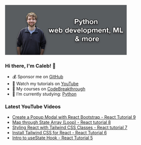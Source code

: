 <img src="github-cover-photo-my-face.jpg" width="400px" />

### Hi there, I'm Caleb! 🍛

- 💰 Sponsor me on [GitHub](https://github.com/sponsors/CalebCurry)
- 🎥 Watch my tutorials on [YouTube](https://www.youtube.com/calebthevideomaker2)
- 📗 My courses on [CodeBreakthrough](https://www.codebreakthrough.com)
- 🤔 I’m currently studying: [Python](https://www.youtube.com/watch?v=s3IvdkCq2_c&t=4254s)

### Latest YouTube Videos
<!-- YOUTUBE:START -->
- [Create a Popup Modal with React Bootstrap - React Tutorial 9](https://www.youtube.com/watch?v=aeQa9U0fLCI)
- [Map through State Array &lpar;Loop&rpar; - React tutorial 8](https://www.youtube.com/watch?v=GmuSz6wGW2E)
- [Styling React with Tailwind CSS Classes - React tutorial 7](https://www.youtube.com/watch?v=Yvmbjb1-D3c)
- [Install Tailwind CSS for React - React Tutorial 6](https://www.youtube.com/watch?v=32StJIZScX4)
- [Intro to useState Hook - React Tutorial 5](https://www.youtube.com/watch?v=EBuGV_FQFao)
<!-- YOUTUBE:END -->
